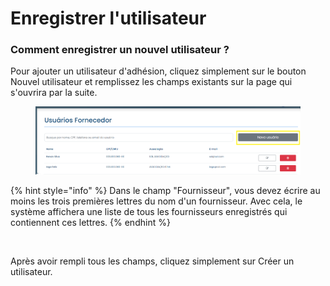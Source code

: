 # Enregistrer l'utilisateur

### Comment enregistrer un nouvel utilisateur ?

Pour ajouter un utilisateur d'adhésion, cliquez simplement sur le bouton Nouvel utilisateur et remplissez les champs existants sur la page qui s'ouvrira par la suite.

<figure><img src="../../../../.gitbook/assets/image (8).png" alt=""><figcaption></figcaption></figure>

{% hint style="info" %}
Dans le champ "Fournisseur", vous devez écrire au moins les trois premières lettres du nom d'un fournisseur. Avec cela, le système affichera une liste de tous les fournisseurs enregistrés qui contiennent ces lettres.
{% endhint %}

<figure><img src="../../../../.gitbook/assets/Adicionar novo usuário (Fornecedor).png" alt=""><figcaption></figcaption></figure>

Après avoir rempli tous les champs, cliquez simplement sur Créer un utilisateur.
